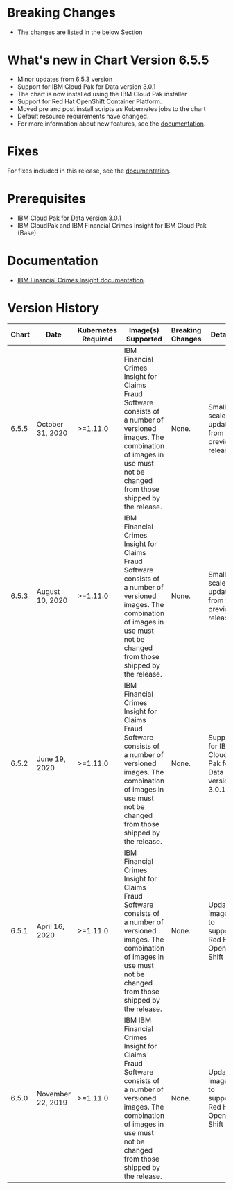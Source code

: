 # Breaking Changes
* The changes are listed in the below Section

# What's new in Chart Version 6.5.5

* Minor updates from 6.5.3 version
* Support for IBM Cloud Pak for Data version 3.0.1
* The chart is now installed using the IBM Cloud Pak installer
* Support for Red Hat OpenShift Container Platform.
* Moved pre and post install scripts as Kubernetes jobs to the chart
* Default resource requirements have changed.
* For more information about new features, see the [documentation](https://www.ibm.com/support/knowledgecenter/SSCKRH).

# Fixes

For fixes included in this release, see the [documentation](https://www.ibm.com/support/knowledgecenter/SSCKRH).

# Prerequisites
* IBM Cloud Pak for Data version 3.0.1
* IBM CloudPak and IBM Financial Crimes Insight for IBM Cloud Pak (Base)

# Documentation
* [IBM Financial Crimes Insight documentation](https://www.ibm.com/support/knowledgecenter/SSCKRH).

# Version History
| Chart | Date               | Kubernetes Required                                                                    | Image(s) Supported                                                                                                                                  | Breaking Changes     | Details                                                          |
| ----- | ------------------ | -------------------------------------------------------------------------------------- | --------------------------------------------------------------------------------------------------------------------------------------------------- | -------------------- | ---------------------------------------------------------------- |
| 6.5.5 | October 31, 2020   | >=1.11.0                                                                               | IBM Financial Crimes Insight for Claims Fraud Software consists of a number of versioned images. The combination of images in use must not be changed from those shipped by the release. | None.               | Small scale updates from the previous release
| 6.5.3 | August 10, 2020   | >=1.11.0                                                                               | IBM Financial Crimes Insight for Claims Fraud Software consists of a number of versioned images. The combination of images in use must not be changed from those shipped by the release. | None.               | Small scale updates from the previous release
| 6.5.2 | June 19, 2020   | >=1.11.0                                                                               | IBM Financial Crimes Insight for Claims Fraud Software consists of a number of versioned images. The combination of images in use must not be changed from those shipped by the release. | None.               | Support for IBM Cloud Pak for Data version 3.0.1
| 6.5.1 | April 16, 2020   | >=1.11.0                                                                               | IBM Financial Crimes Insight for Claims Fraud Software consists of a number of versioned images. The combination of images in use must not be changed from those shipped by the release. | None.               | Updated images to support Red Hat Open Shift                                   |
| 6.5.0 | November 22, 2019   | >=1.11.0                                                                               | IBM IBM Financial Crimes Insight for Claims Fraud Software consists of a number of versioned images. The combination of images in use must not be changed from those shipped by the release. | None.               | Updated images to support Red Hat Open Shift                                   |
